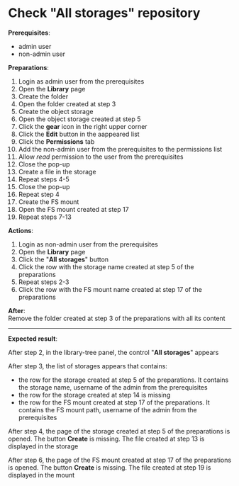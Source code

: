 # Check "All storages" repository

**Prerequisites**:

- admin user
- non-admin user

**Preparations**:

1. Login as admin user from the prerequisites
2. Open the **Library** page
3. Create the folder
4. Open the folder created at step 3
5. Create the object storage
6. Open the object storage created at step 5
7. Click the **gear** icon in the right upper corner
8. Click the **Edit** button in the aappeared list
9. Click the **Permissions** tab
10. Add the non-admin user from the prerequisites to the permissions list
11. Allow _read_ permission to the user from the prerequisites
12. Close the pop-up
13. Create a file in the storage
14. Repeat steps 4-5
15. Close the pop-up
16. Repeat step 4
17. Create the FS mount
18. Open the FS mount created at step 17
19. Repeat steps 7-13

**Actions**:

1. Login as non-admin user from the prerequisites
2. Open the **Library** page
3. Click the "**All storages**" button
4. Click the row with the storage name created at step 5 of the preparations
5. Repeat steps 2-3
6. Click the row with the FS mount name created at step 17 of the preparations

**After**:  
Remove the folder created at step 3 of the preparations with all its content

***

**Expected result**:

After step 2, in the library-tree panel, the control "**All storages**" appears

After step 3, the list of storages appears that contains:

- the row for the storage created at step 5 of the preparations. It contains the storage name, username of the admin from the prerequisites
- the row for the storage created at step 14 is missing
- the row for the FS mount created at step 17 of the preparations. It contains the FS mount path, username of the admin from the prerequisites

After step 4, the page of the storage created at step 5 of the preparations is opened. The button **Create** is missing. The file created at step 13 is displayed in the storage

After step 6, the page of the FS mount created at step 17 of the preparations is opened. The button **Create** is missing. The file created at step 19 is displayed in the mount
